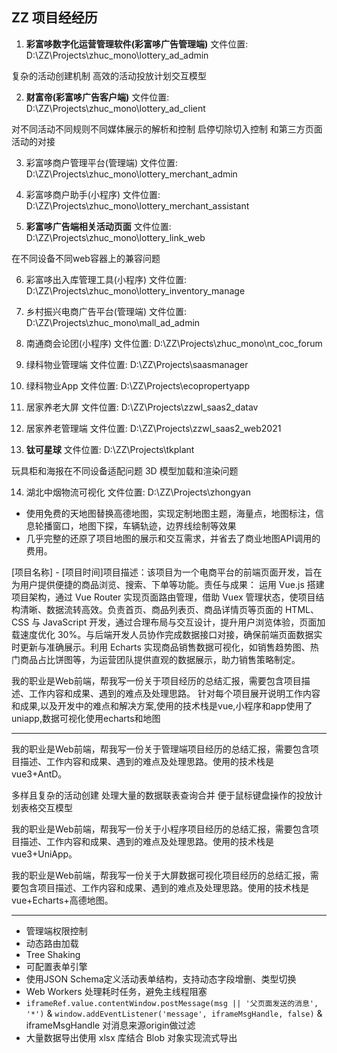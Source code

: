 ## ZZ 项目经经历

1. **彩富哆数字化运营管理软件(彩富哆广告管理端)**
文件位置: D:\ZZ\Projects\zhuc_mono\lottery_ad_admin

复杂的活动创建机制
高效的活动投放计划交互模型

2. **财富帝(彩富哆广告客户端)**
文件位置: D:\ZZ\Projects\zhuc_mono\lottery_ad_client

对不同活动不同规则不同媒体展示的解析和控制
启停切除切入控制
和第三方页面活动的对接

3. 彩富哆商户管理平台(管理端)
文件位置: D:\ZZ\Projects\zhuc_mono\lottery_merchant_admin

4. 彩富哆商户助手(小程序)
文件位置: D:\ZZ\Projects\zhuc_mono\lottery_merchant_assistant

5. **彩富哆广告端相关活动页面**
文件位置: D:\ZZ\Projects\zhuc_mono\lottery_link_web

在不同设备不同web容器上的兼容问题

6. 彩富哆出入库管理工具(小程序)
文件位置: D:\ZZ\Projects\zhuc_mono\lottery_inventory_manage

7. 乡村振兴电商广告平台(管理端)
文件位置: D:\ZZ\Projects\zhuc_mono\mall_ad_admin

8. 南通商会论团(小程序)
文件位置: D:\ZZ\Projects\zhuc_mono\nt_coc_forum

9. 绿科物业管理端
文件位置: D:\ZZ\Projects\saasmanager

10. 绿科物业App
文件位置: D:\ZZ\Projects\ecopropertyapp

11. 居家养老大屏
文件位置: D:\ZZ\Projects\zzwl_saas2_datav

12. 居家养老管理端
文件位置: D:\ZZ\Projects\zzwl_saas2_web2021

13. **钛可星球**
文件位置: D:\ZZ\Projects\tkplant

玩具柜和海报在不同设备适配问题
3D 模型加载和渲染问题

14. 湖北中烟物流可视化
文件位置: D:\ZZ\Projects\zhongyan

- 使用免费的天地图替换高德地图，实现定制地图主题，海量点，地图标注，信息轮播窗口，地图下探，车辆轨迹，边界线绘制等效果
- 几乎完整的还原了项目地图的展示和交互需求，并省去了商业地图API调用的费用。



[项目名称] - [项目时间]​
项目描述：该项目为一个电商平台的前端页面开发，旨在为用户提供便捷的商品浏览、搜索、下单等功能。​
责任与成果：​
运用 Vue.js 搭建项目架构，通过 Vue Router 实现页面路由管理，借助 Vuex 管理状态，使项目结构清晰、数据流转高效。​
负责首页、商品列表页、商品详情页等页面的 HTML、CSS 与 JavaScript 开发，通过合理布局与交互设计，提升用户浏览体验，页面加载速度优化 30%。​
与后端开发人员协作完成数据接口对接，确保前端页面数据实时更新与准确展示。​
利用 Echarts 实现商品销售数据可视化，如销售趋势图、热门商品占比饼图等，为运营团队提供直观的数据展示，助力销售策略制定。

我的职业是Web前端，帮我写一份关于项目经历的总结汇报，需要包含项目描述、工作内容和成果、遇到的难点及处理思路。
针对每个项目展开说明工作内容和成果,以及开发中的难点和解决方案,使用的技术栈是vue,小程序和app使用了uniapp,数据可视化使用echarts和地图

---

我的职业是Web前端，帮我写一份关于管理端项目经历的总结汇报，需要包含项目描述、工作内容和成果、遇到的难点及处理思路。使用的技术栈是vue3+AntD。

多样且复杂的活动创建
处理大量的数据联表查询合并
便于鼠标键盘操作的投放计划表格交互模型

我的职业是Web前端，帮我写一份关于小程序项目经历的总结汇报，需要包含项目描述、工作内容和成果、遇到的难点及处理思路。使用的技术栈是vue3+UniApp。

我的职业是Web前端，帮我写一份关于大屏数据可视化项目经历的总结汇报，需要包含项目描述、工作内容和成果、遇到的难点及处理思路。使用的技术栈是vue+Echarts+高德地图。


---

- 管理端权限控制
- 动态路由加载
- Tree Shaking
- 可配置表单引擎
- 使用JSON Schema定义活动表单结构，支持动态字段增删、类型切换
- Web Workers 处理耗时任务，避免主线程阻塞
- `iframeRef.value.contentWindow.postMessage(msg || '父页面发送的消息', '*')`
& `window.addEventListener('message', iframeMsgHandle, false)` & iframeMsgHandle 对消息来源origin做过滤
- 大量数据导出使用 xlsx 库结合 Blob 对象实现流式导出
